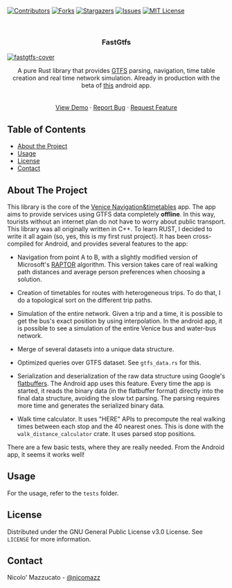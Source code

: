 

<!-- PROJECT SHIELDS -->

[![Contributors][contributors-shield]][contributors-url]
[![Forks][forks-shield]][forks-url]
[![Stargazers][stars-shield]][stars-url]
[![Issues][issues-shield]][issues-url]
[![MIT License][license-shield]][license-url]




<!-- PROJECT LOGO -->
<br />
<p align="center">
  <h3 align="center">FastGtfs</h3>

  <a href="https://i.ibb.co/XDqf83x/fastgtfs-cover.png">
   <!-- <img src="images/logo.png" alt="Logo" width="80" height="80">-->
   <img src="https://i.ibb.co/XDqf83x/fastgtfs-cover.png" alt="fastgtfs-cover" border="0">
  </a>


  <p align="center">
    A pure Rust library that provides <a href="https://developers.google.com/transit/gtfs">GTFS</a> parsing, navigation, time table creation and real time network simulation. Already in production with the beta of <a href="https://play.google.com/apps/testing/com.actv.nicomazz.lastjni">this</a> android app. 
    <br />
    <br />
    <br />
    <a href="https://play.google.com/apps/testing/com.actv.nicomazz.lastjni">View Demo</a>
    ·
    <a href="https://github.com/nicomazz/fastgtfs/issues">Report Bug</a>
    ·
    <a href="https://github.com/nicomazz/fastgtfs/issues">Request Feature</a>
  </p>
</p>



<!-- TABLE OF CONTENTS -->
## Table of Contents

* [About the Project](#about-the-project)
* [Usage](#usage)
* [License](#license)
* [Contact](#contact)


<!-- ABOUT THE PROJECT -->
## About The Project


This library is the core of the [Venice Navigation&timetables](https://play.google.com/apps/testing/com.actv.nicomazz.lastjni) app. The app aims to provide services using GTFS data completely **offline**. In this way, tourists without an internet plan do not have to worry about public transport.
This library was all originally written in C++. To learn RUST, I decided to write it all again (so, yes, this is my first rust project). It has been cross-compiled for Android, and provides several features to the app:

- Navigation from point A to B, with a slightly modified version of Microsoft's [RAPTOR](https://www.microsoft.com/en-us/research/wp-content/uploads/2012/01/raptor_alenex.pdf) algorithm. This version takes care of real walking path distances and average person preferences when choosing a solution.

- Creation of timetables for routes with heterogeneous trips. To do that, I do a topological sort on the different trip paths.

- Simulation of the entire network. Given a trip and a time, it is possible to get the bus's exact position by using interpolation. In the android app, it is possible to see a simulation of the entire Venice bus and water-bus network.

- Merge of several datasets into a unique data structure.

- Optimized queries over GTFS dataset. See `gtfs_data.rs` for this.
    
- Serialization and deserialization of the raw data structure using Google's [flatbuffers](https://google.github.io/flatbuffers/). The Android app uses this feature. Every time the app is started, it reads the binary data (in the flatbuffer format) directly into the final data structure, avoiding the slow txt parsing. The parsing requires more time and generates the serialized binary data.

- Walk time calculator. It uses "HERE" APIs to precompute the real walking times between each stop and the 40 nearest ones. This is done with the `walk_distance_calculator` crate. It uses parsed stop positions.

There are a few basic tests, where they are really needed. From the Android app, it seems it works well!


<!-- USAGE EXAMPLES -->
## Usage

For the usage, refer to the `tests` folder.


<!-- LICENSE -->
## License

Distributed under the GNU General Public License v3.0 License. See `LICENSE` for more information.



<!-- CONTACT -->
## Contact

Nicolo' Mazzucato - [@nicomazz](https://twitter.com/nicomazz)



<!-- MARKDOWN LINKS & IMAGES -->
<!-- https://www.markdownguide.org/basic-syntax/#reference-style-links -->
[contributors-shield]: https://img.shields.io/github/contributors/nicomazz/repo.svg?style=flat-square
[contributors-url]: https://github.com/nicomazz/repo/graphs/contributors
[forks-shield]: https://img.shields.io/github/forks/nicomazz/repo.svg?style=flat-square
[forks-url]: https://github.com/nicomazz/repo/network/members
[stars-shield]: https://img.shields.io/github/stars/nicomazz/repo.svg?style=flat-square
[stars-url]: https://github.com/nicomazz/repo/stargazers
[issues-shield]: https://img.shields.io/github/issues/nicomazz/repo.svg?style=flat-square
[issues-url]: https://github.com/nicomazz/repo/issues
[license-shield]: https://img.shields.io/github/license/nicomazz/repo.svg?style=flat-square
[license-url]: https://github.com/nicomazz/repo/blob/master/LICENSE.txt
[linkedin-shield]: https://img.shields.io/badge/-LinkedIn-black.svg?style=flat-square&logo=linkedin&colorB=555
[linkedin-url]: https://linkedin.com/in/nicomazz
[product-screenshot]: images/screenshot.png